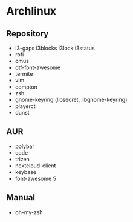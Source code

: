 # Archlinux

## Repository
* i3-gaps i3blocks i3lock i3status
* rofi
* cmus
* otf-font-awesome
* termite
* vim
* compton
* zsh
* gnome-keyring (libsecret, libgnome-keyring)
* playerctl
* dunst

## AUR
* polybar
* code
* trizen
* nextcloud-client
* keybase
* font-awesome 5

## Manual
* oh-my-zsh
